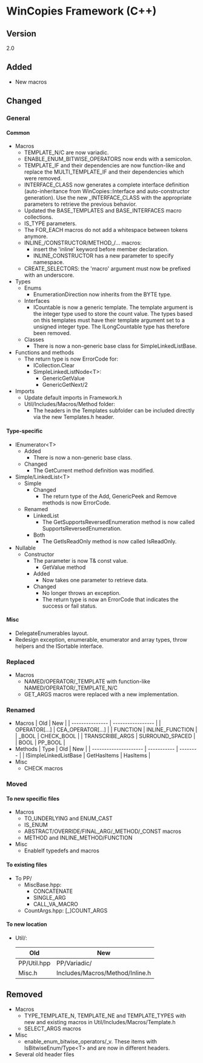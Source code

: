 # WinCopies Framework (C++)

## Version

2.0

## Added

- New macros

## Changed

### General

#### Common

- Macros
	- TEMPLATE_N/C are now variadic.
	- ENABLE_ENUM_BITWISE_OPERATORS now ends with a semicolon.
	- TEMPLATE_IF and their dependencies are now function-like and replace the MULTI_TEMPLATE_IF and their dependencies which were removed.
	- INTERFACE_CLASS now generates a complete interface definition (auto-inheritance from WinCopies::Interface and auto-constructor generation). Use the new _INTERFACE_CLASS with the appropriate parameters to retrieve the previous behavior.
	- Updated the BASE_TEMPLATES and BASE_INTERFACES macro collections.
	- IS_TYPE parameters.
	- The FOR_EACH macros do not add a whitespace between tokens anymore.
	- INLINE_/CONSTRUCTOR/METHOD_/... macros:
		- insert the 'inline' keyword before member declaration.
		- INLINE_CONSTRUCTOR has a new parameter to specify namespace.
	- CREATE_SELECTORS: the 'macro' argument must now be prefixed with an underscore.
- Types
	- Enums
		- EnumerationDirection now inherits from the BYTE type.
	- Interfaces
		- ICountable is now a generic template. The template argument is the integer type used to store the count value. The types based on this templates must have their template argument set to a unsigned integer type. The ILongCountable type has therefore been removed.
	- Classes
		- There is now a non-generic base class for SimpleLinkedListBase.
- Functions and methods
	- The return type is now ErrorCode for:
		- ICollection.Clear
		- SimpleLinkedListNode\<T>:
			- GenericGetValue
			- GenericGetNext/2
- Imports
	- Update default imports in Framework.h
	- Util/Includes/Macros/Method folder:
		- The headers in the Templates subfolder can be included directly via the new Templates.h header.

#### Type-specific

- IEnumerator\<T>
  - Added
	  - There is now a non-generic base class.
  - Changed
	  - The GetCurrent method definition was modified.
- Simple/LinkedList\<T>
  - Simple
    - Changed
	    - The return type of the Add, GenericPeek and Remove methods is now ErrorCode.
  - Renamed
    - LinkedList
	    - The GetSupportsReversedEnumeration method is now called SupportsReversedEnumeration.
    - Both
	    - The GetIsReadOnly method is now called IsReadOnly.
- Nullable
	- Constructor
      - The parameter is now T& const value.
		- GetValue method
      - Added
		- Now takes one parameter to retrieve data.
      - Changed
		- No longer throws an exception.
		- The return type is now an ErrorCode that indicates the success or fail status.

#### Misc

- DelegateEnumerables layout.
- Redesign exception, enumerable, enumerator and array types, throw helpers and the ISortable interface.

### Replaced

- Macros
	- NAMED/OPERATOR/_TEMPLATE<n> with function-like NAMED/OPERATOR/_TEMPLATE_N/C
	- GET_ARGS macros were replaced with a new implementation.

### Renamed

- Macros
	| Old             | New               |
	| --------------- | ----------------- |
	| OPERATOR[...]   | CEA_OPERATOR[...] |
	| FUNCTION        | INLINE_FUNCTION   |
	| _BOOL			  | CHECK_BOOL		  |
	| TRANSCRIBE_ARGS | SURROUND_SPACED	  |
	| BOOL			  | PP_BOOL			  |
- Methods
	| Type					| Old		  | New		 |
	| --------------------- | ----------- | -------- |
	| ISimpleLinkedListBase | GetHasItems | HasItems |
- Misc
	- CHECK macros

### Moved

#### To new specific files

- Macros
	- TO_UNDERLYING and ENUM_CAST
	- IS_ENUM
	- ABSTRACT/OVERRIDE/FINAL\_ARG/\_METHOD/\_CONST macros
	- METHOD and INLINE\_METHOD/FUNCTION
 - Misc
   - EnableIf typedefs and macros

#### To existing files

- To PP/
	- MiscBase.hpp:
		- CONCATENATE
		- SINGLE_ARG
		- CALL_VA_MACRO
	- CountArgs.hpp:
		[\_]COUNT_ARGS

#### To new location

- Util/:

	| Old			   | New								  |
	| ---------------- | ------------------------------------ |
	| PP/Util.hpp	   | PP/Variadic/						  |
	| Misc.h		   | Includes/Macros/Method/Inline.h	  |

## Removed

- Macros
	- TYPE_TEMPLATE_N, TEMPLATE_NE and TEMPLATE_TYPES with new and existing macros in Util/Includes/Macros/Template.h
	- SELECT_ARGS macros
- Misc
	- enable_enum_bitwise_operators/_v. These items with IsBitwiseEnum/Type\<T> and are now in different headers.
- Several old header files